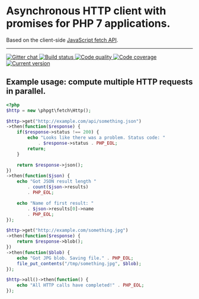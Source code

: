 # Asynchronous HTTP client with promises for PHP 7 applications.

Based on the client-side [JavaScript fetch API][fetch].

***

<a href="https://gitter.im/phpgt/fetch" target="_blank">
    <img src="https://img.shields.io/gitter/room/phpgt/fetch.svg?style=flat-square" alt="Gitter chat" />
</a>
<a href="https://circleci.com/gh/phpgt/fetch" target="_blank">
    <img src="https://img.shields.io/circleci/project/phpgt/fetch/master.svg?style=flat-square" alt="Build status" />
</a>
<a href="https://scrutinizer-ci.com/g/phpgt/fetch" target="_blank">
    <img src="https://img.shields.io/scrutinizer/g/phpgt/fetch/master.svg?style=flat-square" alt="Code quality" />
</a>
<a href="https://scrutinizer-ci.com/g/phpgt/fetch" target="_blank">
    <img src="https://img.shields.io/scrutinizer/coverage/g/phpgt/fetch/master.svg?style=flat-square" alt="Code coverage" />
</a>
<a href="https://packagist.org/packages/phpgt/fetch" target="_blank">
    <img src="https://img.shields.io/packagist/v/phpgt/fetch.svg?style=flat-square" alt="Current version" />
</a>

## Example usage: compute multiple HTTP requests in parallel.

```php
<?php
$http = new \phpgt\fetch\Http();

$http->get("http://example.com/api/something.json")
->then(function($response) {
	if($response->status !== 200) {
		echo "Looks like there was a problem. Status code: "
			. $response->status . PHP_EOL;
		return;
	}

    return $response->json();
})
->then(function($json) {
    echo "Got JSON result length "
    	. count($json->results)
    	. PHP_EOL;

    echo "Name of first result: "
    	. $json->results[0]->name
    	. PHP_EOL;
});

$http->get("http://example.com/something.jpg")
->then(function($response) {
    return $response->blob();
})
->then(function($blob) {
    echo "Got JPG blob. Saving file." . PHP_EOL;
    file_put_contents("/tmp/something.jpg", $blob);
});

$http->all()->then(function() {
    echo "All HTTP calls have completed!" . PHP_EOL;
});
```

[fetch]: https://developer.mozilla.org/en/docs/Web/API/Fetch_API